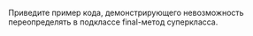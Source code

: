 Приведите пример кода, демонстрирующего невозможность переопределять в подклассе final-метод суперкласса.
